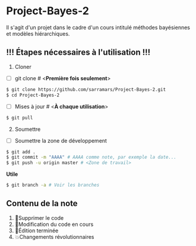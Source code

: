 # Project-Bayes-2

Il s'agit d'un projet dans le cadre d'un cours intitulé méthodes bayésiennes et modèles hiérarchiques.

## !!! Étapes nécessaires à l'utilisation !!! 

1. Cloner
  - [ ] git clone # <**Première fois seulement**>
  ```bash
  $ git clone https://github.com/sarramars/Project-Bayes-2.git
  $ cd Project-Bayes-2
  ```
  - [ ] Mises à jour # <**À chaque utilisation**>
  ```bash
  $ git pull
  ```
  
2. Soumettre
  - [ ] Soumettre la zone de développement
  ```bash
  $ git add .
  $ git commit -m "AAAA" # AAAA comme note, par exemple la date...
  $ git push -u origin master # <Zone de travail>
  ```

  **Utile**
   ```bash
  $ git branch -a # Voir les branches
  ```
  
  ## Contenu de la note
  1. :racehorse:Supprimer le code
  2. :construction:Modification du code en cours
  3. :tada:Édition terminée
  4. :boom:Changements révolutionnaires

